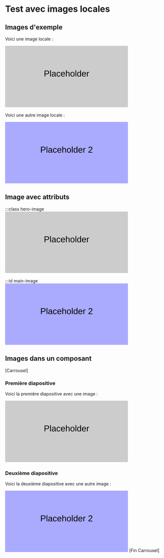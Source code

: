 # Test avec images locales

## Images d'exemple

Voici une image locale :

![Image locale 1](img/placeholder.svg)

Voici une autre image locale :

![Image locale 2](img/placeholder2.svg "Image avec titre")

## Image avec attributs

:::class hero-image
![Image avec classe](img/placeholder.svg)

:::id main-image
![Image avec ID](img/placeholder2.svg)

## Images dans un composant

[Carrousel]
### Première diapositive
Voici la première diapositive avec une image :

![Image dans composant](img/placeholder.svg)

### Deuxième diapositive
Voici la deuxième diapositive avec une autre image :

![Autre image dans composant](img/placeholder2.svg)
[Fin Carrousel]